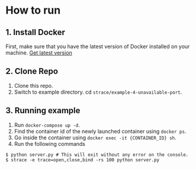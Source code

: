 # How to run

## 1. Install Docker

First, make sure that you have the latest version of Docker installed on your machine. [Get latest version](https://www.docker.com/products/overview#/install_the_platform)

## 2. Clone Repo
1) Clone this repo.
2) Switch to example directory. cd `strace/example-4-unavailable-port`.

## 3. Running example

1) Run `docker-compose up -d`.
2) Find the container id of the newly launched container using `docker ps`.
3) Go inside the container using `docker exec -it {CONTAINER_ID} sh`.
4) Run the following commands

```console
$ python server.py # This will exit without any error on the console.
$ strace -e trace=open,close,bind -rs 100 python server.py
```


